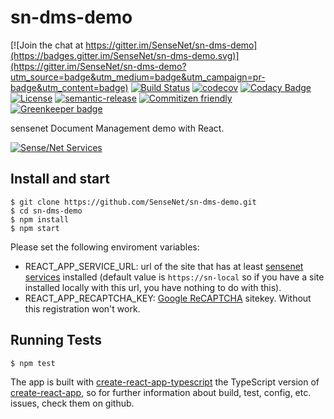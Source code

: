 # sn-dms-demo

[![Join the chat at https://gitter.im/SenseNet/sn-dms-demo](https://badges.gitter.im/SenseNet/sn-dms-demo.svg)](https://gitter.im/SenseNet/sn-dms-demo?utm_source=badge&utm_medium=badge&utm_campaign=pr-badge&utm_content=badge)
[![Build Status](https://travis-ci.org/SenseNet/sn-dms-demo.svg?branch=master)](https://travis-ci.org/SenseNet/sn-dms-demo)
[![codecov](https://codecov.io/gh/SenseNet/sn-dms-demo/branch/master/graph/badge.svg)](https://codecov.io/gh/SenseNet/sn-dms-demo)
[![Codacy Badge](https://api.codacy.com/project/badge/Grade/708a03362ad447958a6830badfc61d80)](https://www.codacy.com/app/herflis33/sn-dms-demo?utm_source=github.com&amp;utm_medium=referral&amp;utm_content=SenseNet/sn-dms-demo&amp;utm_campaign=Badge_Grade)
[![License](https://img.shields.io/github/license/SenseNet/sn-dms-demo.svg?style=flat)](https://github.com/SenseNet/sn-dms-demo/LICENSE.txt)
[![semantic-release](https://img.shields.io/badge/%20%20%F0%9F%93%A6%F0%9F%9A%80-semantic--release-e10079.svg?style=flat)](https://github.com/semantic-release/semantic-release)
[![Commitizen friendly](https://img.shields.io/badge/commitizen-friendly-brightgreen.svg?style=flat)](http://commitizen.github.io/cz-cli/)
[![Greenkeeper badge](https://badges.greenkeeper.io/SenseNet/sn-dms-demo.svg)](https://greenkeeper.io/)

sensenet Document Management demo with React.

[![Sense/Net Services](https://img.shields.io/badge/sensenet-7.0.0--beta3%20tested-green.svg)](https://github.com/SenseNet/sensenet/releases/tag/v7.0.0-beta3)

## Install and start

```
$ git clone https://github.com/SenseNet/sn-dms-demo.git
$ cd sn-dms-demo
$ npm install
$ npm start
```

Please set the following enviroment variables:
- REACT_APP_SERVICE_URL: url of the site that has at least [sensenet services](https://github.com/SenseNet/sensenet) installed (default value is ```https://sn-local``` so if you have a site installed locally with this url, you have nothing to do with this).
- REACT_APP_RECAPTCHA_KEY: [Google ReCAPTCHA](https://www.google.com/recaptcha/intro/) sitekey. Without this registration won't work.

## Running Tests

```
$ npm test
```

The app is built with [create-react-app-typescript](https://github.com/wmonk/create-react-app-typescript) the TypeScript version of [create-react-app](https://github.com/facebookincubator/create-react-app), so for further information about build, test, config, etc. issues, check them on github.